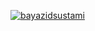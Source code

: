 [![bayazidsustami](https://circleci.com/gh/bayazidsustami/MySimpleCleanArch.svg?style=svg?style=svg)](https://circleci.com/gh/bayazidsustami/MySimpleCleanArch)
